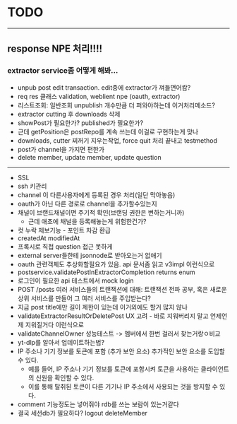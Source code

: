 # TODO

---

## response NPE 처리!!!!
### extractor service좀 어떻게 해봐...

- unpub post edit transaction. edit중에 extractor가 껴들면어캄?
- req res 클래스 validation, weblient npe (oauth, extractor)
- 리스트조회: 일반조회 unpublish 개수만큼 더 퍼와야하는데 이거처리메소드?
- extractor cutting 후 downloads 삭제 
- showPost가 필요한가? published가 필요한가?
- 근데 getPosition은 postRepo를 계속 쓰는데 이걸로 구현하는게 맞나
- downloads, cutter 찌꺼기 지우는작업, force quit 처리 끝내고 testmethod
- post가 channel을 가지면 편한가
- delete member, update member, update question

---

- SSL
- ssh 키관리
- channel 이 다른사용자에게 등록된 경우 처리(일단 막아놓음)
- oauth가 아닌 다른 경로로 channel을 추가할수있는지
- 채널이 브랜드채널이면 주기적 확인(브랜딩 권한은 변하는거니까)
  - 근데 애초에 채널을 등록해놓는게 위험한건가?
- 컷 누락 제보기능 - 포인트 차감 환급
- createdAt modifiedAt
- 프록시로 직접 question 접근 못하게
- external server들한테 jsonnode로 받아오는거 없애기
- oauth 관련객체도 추상화할필요가 있음. api 문서좀 읽고 v3impl 이런식으로
- postservice.validatePostInExtractorCompletion returns enum
- 로그인이 필요한 api 테스트에서 mock login
- POST /posts 여러 서비스들의 트랜잭션에 대해: 트랜잭션 전파 공부, 혹은 새로운 상위 서비스를 만들어 그 여러 서비스를 주입받는다?
- 지금 post title에만 길이 제한이 있는데 이거외에도 할거 많지 않나
- validateExtractorResultOrDeletePost UX 고려 - 바로 지워버리지 말고 언제언제 지워질거다 이런식으로
- validateChannelOwner 성능테스트 -> 멤버에서 한번 걸러서 찾는거랑ㅇ비교
- yt-dlp를 알아서 업데이트하는법?
- IP 주소나 기기 정보를 토큰에 포함 (추가 보안 요소) 추가적인 보안 요소를 도입할 수 있다.
  - 예를 들어, IP 주소나 기기 정보를 토큰에 포함시켜 토큰을 사용하는 클라이언트의 신원을 확인할 수 있다.
  - 이를 통해 탈취된 토큰이 다른 기기나 IP 주소에서 사용되는 것을 방지할 수 있다.
- comment 기능정도는 넣어줘야 rdb를 쓰는 보람이 있는거같다
- 결국 세션db가 필요하다? logout deleteMember

 